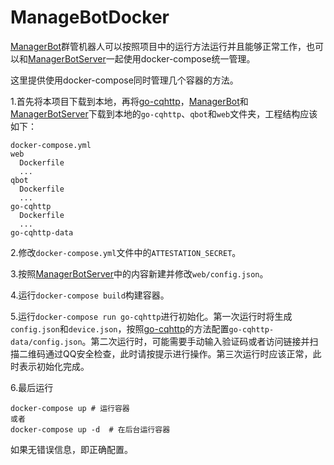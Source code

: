 # ManageBotDocker

[ManagerBot](https://github.com/SJTU-Plus/ManagerBot)群管机器人可以按照项目中的运行方法运行并且能够正常工作，也可以和[ManagerBotServer](https://github.com/SJTU-Plus/ManagerBotServer)一起使用docker-compose统一管理。

这里提供使用docker-compose同时管理几个容器的方法。

1.首先将本项目下载到本地，再将[go-cqhttp](https://github.com/Mrs4s/go-cqhttp)，[ManagerBot](https://github.com/SJTU-Plus/ManagerBot)和[ManagerBotServer](https://github.com/SJTU-Plus/ManagerBotServer)下载到本地的`go-cqhttp`、`qbot`和`web`文件夹，工程结构应该如下：

```
docker-compose.yml
web
  Dockerfile
  ...
qbot
  Dockerfile
  ...
go-cqhttp
  Dockerfile
  ...
go-cqhttp-data
```
2.修改`docker-compose.yml`文件中的`ATTESTATION_SECRET`。

3.按照[ManagerBotServer](https://github.com/SJTU-Plus/ManagerBotServer)中的内容新建并修改`web/config.json`。

4.运行`docker-compose build`构建容器。

5.运行`docker-compose run go-cqhttp`进行初始化。第一次运行时将生成`config.json`和`device.json`，按照[go-cqhttp](https://github.com/Mrs4s/go-cqhttp/blob/master/docs/config.md)的方法配置`go-cqhttp-data/config.json`。第二次运行时，可能需要手动输入验证码或者访问链接并扫描二维码通过QQ安全检查，此时请按提示进行操作。第三次运行时应该正常，此时表示初始化完成。

6.最后运行
```
docker-compose up # 运行容器
或者
docker-compose up -d  # 在后台运行容器
```
如果无错误信息，即正确配置。
